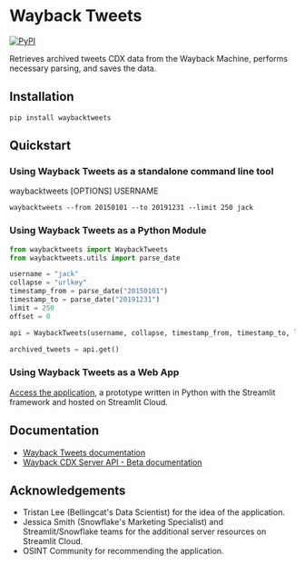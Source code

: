 # Wayback Tweets

[![PyPI](https://img.shields.io/pypi/v/waybacktweets)](https://pypi.org/project/waybacktweets)

Retrieves archived tweets CDX data from the Wayback Machine, performs necessary parsing, and saves the data.

## Installation

```shell
pip install waybacktweets
```

## Quickstart

### Using Wayback Tweets as a standalone command line tool

waybacktweets [OPTIONS] USERNAME

```shell
waybacktweets --from 20150101 --to 20191231 --limit 250 jack
```

### Using Wayback Tweets as a Python Module

```python
from waybacktweets import WaybackTweets
from waybacktweets.utils import parse_date

username = "jack"
collapse = "urlkey"
timestamp_from = parse_date("20150101")
timestamp_to = parse_date("20191231")
limit = 250
offset = 0

api = WaybackTweets(username, collapse, timestamp_from, timestamp_to, limit, offset)

archived_tweets = api.get()
```

### Using Wayback Tweets as a Web App

[Access the application](https://waybacktweets.streamlit.app), a prototype written in Python with the Streamlit framework and hosted on Streamlit Cloud.

## Documentation

- [Wayback Tweets documentation]()
- [Wayback CDX Server API - Beta documentation](https://archive.org/developers/wayback-cdx-server.html)

## Acknowledgements

- Tristan Lee (Bellingcat's Data Scientist) for the idea of the application.
- Jessica Smith (Snowflake's Marketing Specialist) and Streamlit/Snowflake teams for the additional server resources on Streamlit Cloud.
- OSINT Community for recommending the application.
